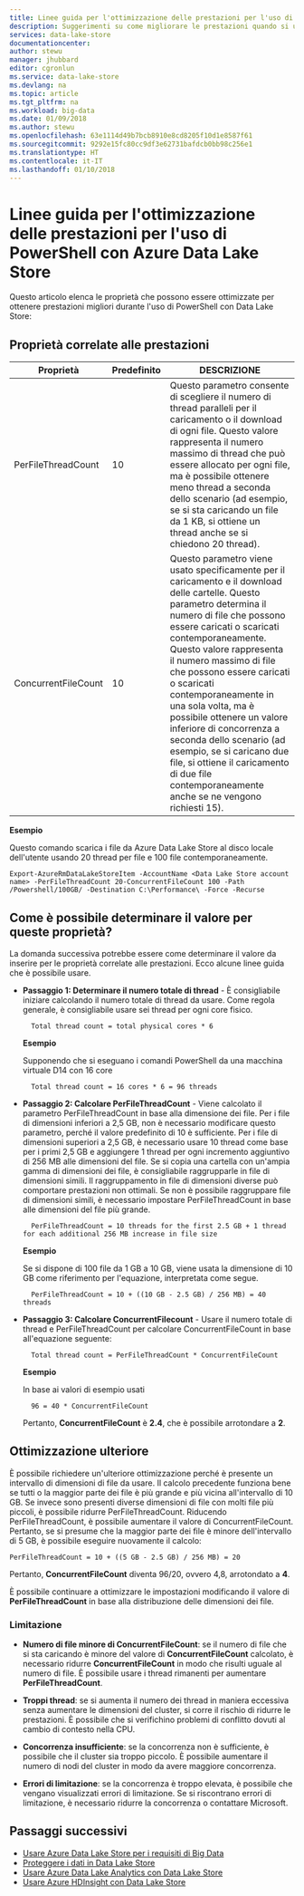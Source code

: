 ```yaml
---
title: Linee guida per l'ottimizzazione delle prestazioni per l'uso di PowerShell con Data Lake Store | Microsoft Docs
description: Suggerimenti su come migliorare le prestazioni quando si usa Azure PowerShell con Data Lake Store
services: data-lake-store
documentationcenter: 
author: stewu
manager: jhubbard
editor: cgronlun
ms.service: data-lake-store
ms.devlang: na
ms.topic: article
ms.tgt_pltfrm: na
ms.workload: big-data
ms.date: 01/09/2018
ms.author: stewu
ms.openlocfilehash: 63e1114d49b7bcb8910e8cd8205f10d1e8587f61
ms.sourcegitcommit: 9292e15fc80cc9df3e62731bafdcb0bb98c256e1
ms.translationtype: HT
ms.contentlocale: it-IT
ms.lasthandoff: 01/10/2018
---
```

# <a name="performance-tuning-guidance-for-using-powershell-with-azure-data-lake-store"></a>Linee guida per l'ottimizzazione delle prestazioni per l'uso di PowerShell con Azure Data Lake Store

Questo articolo elenca le proprietà che possono essere ottimizzate per ottenere prestazioni migliori durante l'uso di PowerShell con Data Lake Store:

## <a name="performance-related-properties"></a>Proprietà correlate alle prestazioni

| Proprietà            | Predefinito | DESCRIZIONE |
|---------------------|---------|-------------|
| PerFileThreadCount  | 10      | Questo parametro consente di scegliere il numero di thread paralleli per il caricamento o il download di ogni file. Questo valore rappresenta il numero massimo di thread che può essere allocato per ogni file, ma è possibile ottenere meno thread a seconda dello scenario (ad esempio, se si sta caricando un file da 1 KB, si ottiene un thread anche se si chiedono 20 thread).  |
| ConcurrentFileCount | 10      | Questo parametro viene usato specificamente per il caricamento e il download delle cartelle. Questo parametro determina il numero di file che possono essere caricati o scaricati contemporaneamente. Questo valore rappresenta il numero massimo di file che possono essere caricati o scaricati contemporaneamente in una sola volta, ma è possibile ottenere un valore inferiore di concorrenza a seconda dello scenario (ad esempio, se si caricano due file, si ottiene il caricamento di due file contemporaneamente anche se ne vengono richiesti 15). |

**Esempio**

Questo comando scarica i file da Azure Data Lake Store al disco locale dell'utente usando 20 thread per file e 100 file contemporaneamente.

    Export-AzureRmDataLakeStoreItem -AccountName <Data Lake Store account name> -PerFileThreadCount 20-ConcurrentFileCount 100 -Path /Powershell/100GB/ -Destination C:\Performance\ -Force -Recurse

## <a name="how-do-i-determine-the-value-for-these-properties"></a>Come è possibile determinare il valore per queste proprietà?

La domanda successiva potrebbe essere come determinare il valore da inserire per le proprietà correlate alle prestazioni. Ecco alcune linee guida che è possibile usare.

* **Passaggio 1: Determinare il numero totale di thread** - È consigliabile iniziare calcolando il numero totale di thread da usare. Come regola generale, è consigliabile usare sei thread per ogni core fisico.

        Total thread count = total physical cores * 6

    **Esempio**

    Supponendo che si eseguano i comandi PowerShell da una macchina virtuale D14 con 16 core

        Total thread count = 16 cores * 6 = 96 threads


* **Passaggio 2: Calcolare PerFileThreadCount** - Viene calcolato il parametro PerFileThreadCount in base alla dimensione dei file. Per i file di dimensioni inferiori a 2,5 GB, non è necessario modificare questo parametro, perché il valore predefinito di 10 è sufficiente. Per i file di dimensioni superiori a 2,5 GB, è necessario usare 10 thread come base per i primi 2,5 GB e aggiungere 1 thread per ogni incremento aggiuntivo di 256 MB alle dimensioni del file. Se si copia una cartella con un'ampia gamma di dimensioni dei file, è consigliabile raggrupparle in file di dimensioni simili. Il raggruppamento in file di dimensioni diverse può comportare prestazioni non ottimali. Se non è possibile raggruppare file di dimensioni simili, è necessario impostare PerFileThreadCount in base alle dimensioni del file più grande.

        PerFileThreadCount = 10 threads for the first 2.5 GB + 1 thread for each additional 256 MB increase in file size

    **Esempio**

    Se si dispone di 100 file da 1 GB a 10 GB, viene usata la dimensione di 10 GB come riferimento per l'equazione, interpretata come segue.

        PerFileThreadCount = 10 + ((10 GB - 2.5 GB) / 256 MB) = 40 threads

* **Passaggio 3: Calcolare ConcurrentFilecount** - Usare il numero totale di thread e PerFileThreadCount per calcolare ConcurrentFileCount in base all'equazione seguente:

        Total thread count = PerFileThreadCount * ConcurrentFileCount

    **Esempio**

    In base ai valori di esempio usati

        96 = 40 * ConcurrentFileCount

    Pertanto, **ConcurrentFileCount** è **2.4**, che è possibile arrotondare a **2**.

## <a name="further-tuning"></a>Ottimizzazione ulteriore

È possibile richiedere un'ulteriore ottimizzazione perché è presente un intervallo di dimensioni di file da usare. Il calcolo precedente funziona bene se tutti o la maggior parte dei file è più grande e più vicina all'intervallo di 10 GB. Se invece sono presenti diverse dimensioni di file con molti file più piccoli, è possibile ridurre PerFileThreadCount. Riducendo PerFileThreadCount, è possibile aumentare il valore di ConcurrentFileCount. Pertanto, se si presume che la maggior parte dei file è minore dell'intervallo di 5 GB, è possibile eseguire nuovamente il calcolo:

    PerFileThreadCount = 10 + ((5 GB - 2.5 GB) / 256 MB) = 20

Pertanto, **ConcurrentFileCount** diventa 96/20, ovvero 4,8, arrotondato a **4**.

È possibile continuare a ottimizzare le impostazioni modificando il valore di **PerFileThreadCount** in base alla distribuzione delle dimensioni dei file.

### <a name="limitation"></a>Limitazione

* **Numero di file minore di ConcurrentFileCount**: se il numero di file che si sta caricando è minore del valore di **ConcurrentFileCount** calcolato, è necessario ridurre **ConcurrentFileCount** in modo che risulti uguale al numero di file. È possibile usare i thread rimanenti per aumentare **PerFileThreadCount**.

* **Troppi thread**: se si aumenta il numero dei thread in maniera eccessiva senza aumentare le dimensioni del cluster, si corre il rischio di ridurre le prestazioni. È possibile che si verifichino problemi di conflitto dovuti al cambio di contesto nella CPU.

* **Concorrenza insufficiente**: se la concorrenza non è sufficiente, è possibile che il cluster sia troppo piccolo. È possibile aumentare il numero di nodi del cluster in modo da avere maggiore concorrenza.

* **Errori di limitazione**: se la concorrenza è troppo elevata, è possibile che vengano visualizzati errori di limitazione. Se si riscontrano errori di limitazione, è necessario ridurre la concorrenza o contattare Microsoft.

## <a name="next-steps"></a>Passaggi successivi
* [Usare Azure Data Lake Store per i requisiti di Big Data](data-lake-store-data-scenarios.md) 
* [Proteggere i dati in Data Lake Store](data-lake-store-secure-data.md)
* [Usare Azure Data Lake Analytics con Data Lake Store](../data-lake-analytics/data-lake-analytics-get-started-portal.md)
* [Usare Azure HDInsight con Data Lake Store](data-lake-store-hdinsight-hadoop-use-portal.md)

